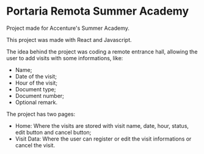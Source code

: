 # Portaria Remota Summer Academy

Project made for Accenture's Summer Academy. 

This project was made with React and Javascript.

The idea behind the project was coding a remote entrance hall, allowing the user to add visits with some informations, like: 

- Name;
- Date of the visit;
- Hour of the visit;
- Document type;
- Document number;
- Optional remark.

The project has two pages: 

- Home: Where the visits are stored with visit name, date, hour, status, edit button and cancel button;
- Visit Data: Where the user can register or edit the visit informations or cancel the visit.